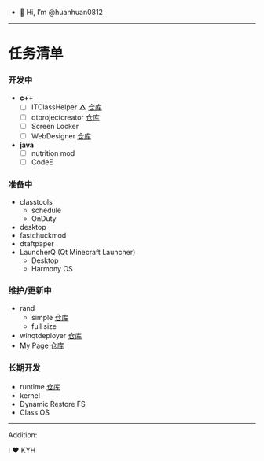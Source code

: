 - 👋 Hi, I’m @huanhuan0812
---
# 任务清单
### 开发中
- **c++**
  - [ ] ITClassHelper   **△** 
  [仓库](https://github.com/huanhuan0812/classtools)
  - [ ] qtprojectcreator [仓库](https://github.com/huanhuan0812/qtprojectcreator)
  - [ ] Screen Locker
  - [ ] WebDesigner [仓库](https://github.com/huanhuan0812/WebDesigner)
 - **java**
   - [ ] nutrition mod
   - [ ] CodeE
### 准备中
  - classtools
    - schedule
    - OnDuty
  - desktop
  - fastchuckmod
  - dtaftpaper
  - LauncherQ (Qt Minecraft Launcher)
    - Desktop
    - Harmony OS
### 维护/更新中
  - rand
    - simple [仓库](https://github.com/huanhuan0812/rand-simple)
    - full size
  - winqtdeployer [仓库](https://github.com/huanhuan0812/winqtdeployer)
  - My Page
    [仓库](https://github.com/huanhuan0812/huanhuan0812.github.io)
### 长期开发
  - runtime
  [仓库](https://github.com/huanhuan0812/runtime1)
  - kernel
  - Dynamic Restore FS
  - Class OS
---
Addition:

I :heart: KYH
